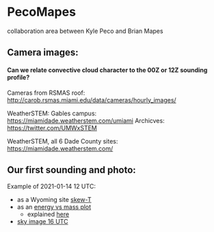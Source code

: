 # PecoMapes
collaboration area between Kyle Peco and Brian Mapes

## Camera images: 
#### Can we relate convective cloud character to the 00Z or 12Z sounding profile? 

Cameras from RSMAS roof: 
http://carob.rsmas.miami.edu/data/cameras/hourly_images/

WeatherSTEM: Gables campus:
https://miamidade.weatherstem.com/umiami
Archicves: https://twitter.com/UMWxSTEM

WeatherSTEM, all 6 Dade County sites: 
https://miamidade.weatherstem.com/

## Our first sounding and photo: 
Example of 2021-01-14 12 UTC: 
  * as a Wyoming site [skew-T](https://github.com/brianmapes/PecoMapes/blob/main/Images/2021011412.72202.skewt.parc.gif)
  * as an [energy vs mass plot](https://github.com/brianmapes/PecoMapes/blob/main/Images/2021011412.72202.energymass.gif)
     * explained [here](https://github.com/brianmapes/ConvectionShortCourse/blob/master/BookDraft_2019/Part%20II/Chapter4_LiftedParcelBuoy.pdf)  
  * [sky image 16 UTC](https://github.com/brianmapes/PecoMapes/blob/main/Images/2021011412.72202.CAROB_SW.gif)

